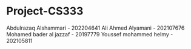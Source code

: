 # Project-CS333
Abdulrazaq Alshammari - 202204641
Ali Ahmed Alyamani - 202107676
Mohamed bader al jazzaf - 20197779
Youssef mohammed helmy - 202105811
